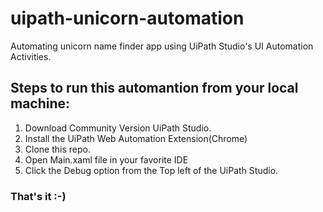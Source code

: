 # uipath-unicorn-automation
Automating unicorn name finder app using UiPath Studio's UI Automation Activities.

## Steps to run this automantion from your local machine:
1. Download Community Version UiPath Studio.
2. Install the UiPath Web Automation Extension(Chrome)
3. Clone this repo.
4. Open Main.xaml file in your favorite IDE
5. Click the Debug option from the Top left of the UiPath Studio.

### That's it :-)
